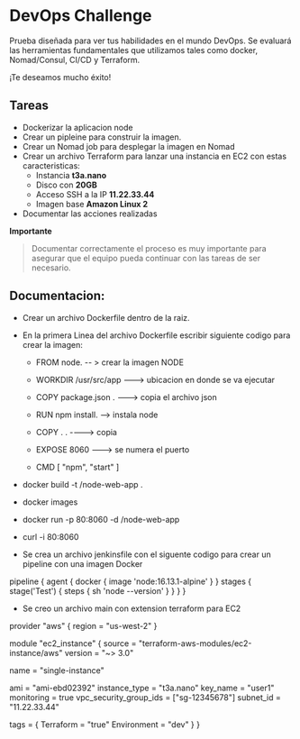 # DevOps Challenge

Prueba diseñada para ver tus habilidades en el mundo DevOps. Se evaluará las herramientas fundamentales que utilizamos tales como docker, Nomad/Consul, CI/CD y Terraform. 

¡Te deseamos mucho éxito!


## Tareas
* Dockerizar la aplicacion node
* Crear un pipleine para construir la imagen.
* Crear un Nomad job para desplegar la imagen en Nomad
* Crear un archivo Terraform para lanzar una instancia en EC2 con estas caracteristicas: 
  * Instancia **t3a.nano**
  * Disco con **20GB**
  * Acceso SSH a la IP **11.22.33.44**
  * Imagen base **Amazon Linux 2**
* Documentar las acciones realizadas 
  
**Importante**    
> Documentar correctamente el proceso es muy importante para asegurar que el equipo pueda continuar con las tareas de ser necesario. 

## Documentacion:
* Crear un archivo Dockerfile dentro de la raiz.
* En la primera Linea del archivo Dockerfile escribir siguiente codigo para crear la imagen:

  - FROM node.  -- > crear la imagen NODE
  - WORKDIR /usr/src/app ---> ubicacion en donde se va ejecutar
  - COPY package.json .  ---> copia el archivo json
  - RUN npm install. --> instala node

  - COPY . . ----> copia 

  - EXPOSE 8060  ---> se numera el puerto
  - CMD [ "npm", "start" ]

* docker build -t <prefijo o usuario>/node-web-app .
* docker images
* docker run -p 80:8060 -d <usuario>/node-web-app
* curl -i 80:8060
 
 
* Se crea un archivo jenkinsfile con el siguente codigo para crear un pipeline con una imagen Docker

pipeline {
agent {
        docker { image 'node:16.13.1-alpine' }
}
stages {
        stage('Test') {
            steps {
                sh 'node --version'
            }
        }
    }
}

* Se creo un archivo main con extension terraform para EC2
 
 provider "aws" {
  region = "us-west-2"
}



module "ec2_instance" {
  source  = "terraform-aws-modules/ec2-instance/aws"
  version = "~> 3.0"

  name = "single-instance"

  ami                    = "ami-ebd02392"
  instance_type          = "t3a.nano"
  key_name               = "user1"
  monitoring             = true
  vpc_security_group_ids = ["sg-12345678"]
  subnet_id              = "11.22.33.44"

  tags = {
    Terraform   = "true"
    Environment = "dev"
  }
}
 

